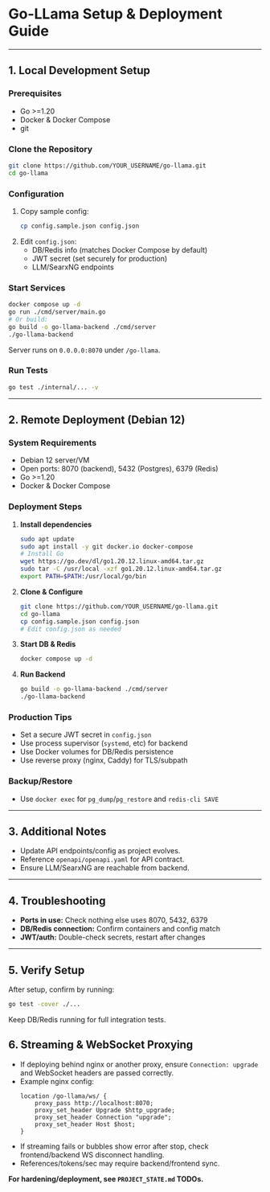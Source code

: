 # Go-LLama Setup & Deployment Guide

---

## 1. Local Development Setup

### **Prerequisites**
- Go >=1.20
- Docker & Docker Compose
- git

### **Clone the Repository**
```sh
git clone https://github.com/YOUR_USERNAME/go-llama.git
cd go-llama
```

### **Configuration**
1. Copy sample config:
   ```sh
   cp config.sample.json config.json
   ```
2. Edit `config.json`:
   - DB/Redis info (matches Docker Compose by default)
   - JWT secret (set securely for production)
   - LLM/SearxNG endpoints

### **Start Services**
```sh
docker compose up -d
go run ./cmd/server/main.go
# Or build:
go build -o go-llama-backend ./cmd/server
./go-llama-backend
```
Server runs on `0.0.0.0:8070` under `/go-llama`.

### **Run Tests**
```sh
go test ./internal/... -v
```

---

## 2. Remote Deployment (Debian 12)

### **System Requirements**
- Debian 12 server/VM
- Open ports: 8070 (backend), 5432 (Postgres), 6379 (Redis)
- Go >=1.20
- Docker & Docker Compose

### **Deployment Steps**
1. **Install dependencies**
   ```sh
   sudo apt update
   sudo apt install -y git docker.io docker-compose
   # Install Go
   wget https://go.dev/dl/go1.20.12.linux-amd64.tar.gz
   sudo tar -C /usr/local -xzf go1.20.12.linux-amd64.tar.gz
   export PATH=$PATH:/usr/local/go/bin
   ```
2. **Clone & Configure**
   ```sh
   git clone https://github.com/YOUR_USERNAME/go-llama.git
   cd go-llama
   cp config.sample.json config.json
   # Edit config.json as needed
   ```
3. **Start DB & Redis**
   ```sh
   docker compose up -d
   ```
4. **Run Backend**
   ```sh
   go build -o go-llama-backend ./cmd/server
   ./go-llama-backend
   ```

### **Production Tips**
- Set a secure JWT secret in `config.json`
- Use process supervisor (`systemd`, etc) for backend
- Use Docker volumes for DB/Redis persistence
- Use reverse proxy (nginx, Caddy) for TLS/subpath

### **Backup/Restore**
- Use `docker exec` for `pg_dump`/`pg_restore` and `redis-cli SAVE`

---

## 3. Additional Notes

- Update API endpoints/config as project evolves.
- Reference `openapi/openapi.yaml` for API contract.
- Ensure LLM/SearxNG are reachable from backend.

---

## 4. Troubleshooting

- **Ports in use:** Check nothing else uses 8070, 5432, 6379
- **DB/Redis connection:** Confirm containers and config match
- **JWT/auth:** Double-check secrets, restart after changes

---

## 5. Verify Setup

After setup, confirm by running:

```bash
go test -cover ./...
```

Keep DB/Redis running for full integration tests.


## 6. Streaming & WebSocket Proxying

- If deploying behind nginx or another proxy, ensure `Connection: upgrade` and WebSocket headers are passed correctly.
- Example nginx config:
  ```
  location /go-llama/ws/ {
      proxy_pass http://localhost:8070;
      proxy_set_header Upgrade $http_upgrade;
      proxy_set_header Connection "upgrade";
      proxy_set_header Host $host;
  }
  ```
- If streaming fails or bubbles show error after stop, check frontend/backend WS disconnect handling.
- References/tokens/sec may require backend/frontend sync.


**For hardening/deployment, see `PROJECT_STATE.md` TODOs.**
